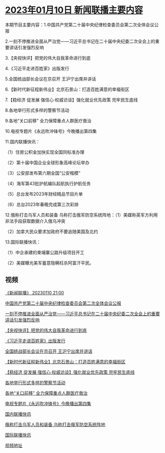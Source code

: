 # [2023年01月10日 新闻联播主要内容](https://tv.cctv.com/lm/xwlb/day/20230110.shtml)

本期节目主要内容：1.中国共产党第二十届中央纪律检查委员会第二次全体会议公报

2.一刻不停推进全面从严治党——习近平总书记在二十届中央纪委二次全会上的重要讲话引发强烈反响

3.【央视快评】把党的伟大自我革命进行到底

4.《习近平走进百姓家》出版发行

5.全国统战部长会议在京召开 王沪宁出席并讲话

6.【新时代新征程新伟业】北京石景山：打造百姓满意的幸福街区

7.【稳经济 促发展 强信心·权威访谈】强化就业优先政策 兜牢民生底线

8.各地举行形式多样的警察节活动

9.各地“关口前移” 全力保障重点人群医疗救治

10.电视专题片《永远吹冲锋号》今晚播出第四集

11.国内联播快讯：

（1）住房公积金加快实现全国同标准办理

（2）第十届中国企业全球形象高峰论坛举办

（3）公安部发布第六期全国“公安楷模”

（4）海军第43批护航编队起航执行护航任务

（5）总台发布2023年财经精品节目片单

（6）总台2023年春晚完成第三次彩排

12.俄称打击乌军人员和装备 乌称打击俄军防空系统阵地：（1）美媒称英军方利用非法手段获取数据介入俄乌冲突

（2）加拿大民众要求加政府不要追随美国及北约

13.国际联播快讯：

（1）中企承建的柬埔寨公路升级项目开工

（2）美媒曝光美军蓄意隐瞒枉杀阿富汗平民。

## 视频

[《新闻联播》 20230110 21:00](https://tv.cctv.com/2023/01/10/VIDEfOG9vK7BSjcxqhMiGAPS230110.shtml)

[中国共产党第二十届中央纪律检查委员会第二次全体会议公报](https://tv.cctv.com/2023/01/10/VIDE58weDQuINDlpv5R9v7eV230110.shtml)

[一刻不停推进全面从严治党——习近平总书记在二十届中央纪委二次全会上的重要讲话引发强烈反响](https://tv.cctv.com/2023/01/10/VIDENHo6FQOdyJccV2hy9I4v230110.shtml)

[【央视快评】把党的伟大自我革命进行到底](https://tv.cctv.com/2023/01/10/VIDEgJL0C6S7ZxOfCgNJCT6j230110.shtml)

[《习近平走进百姓家》出版发行](https://tv.cctv.com/2023/01/10/VIDEuG8m6gWgExf3lnxsWEqm230110.shtml)

[全国统战部长会议在京召开 王沪宁出席并讲话](https://tv.cctv.com/2023/01/10/VIDESwDx6fNvYPCa8HnQ3RQt230110.shtml)

[【新时代新征程新伟业】北京石景山：打造百姓满意的幸福街区](https://tv.cctv.com/2023/01/10/VIDEXTXckOpLx2oELZOxrBsK230110.shtml)

[【稳经济 促发展 强信心·权威访谈】强化就业优先政策 兜牢民生底线](https://tv.cctv.com/2023/01/10/VIDEiX0fck2eZPgkTgQmmCJb230110.shtml)

[各地举行形式多样的警察节活动](https://tv.cctv.com/2023/01/10/VIDEZEZvSTpA0o0Z6UeAoaZD230110.shtml)

[各地“关口前移” 全力保障重点人群医疗救治](https://tv.cctv.com/2023/01/10/VIDEX2ywDfu54CcmsSdG4lWn230110.shtml)

[电视专题片《永远吹冲锋号》今晚播出第四集](https://tv.cctv.com/2023/01/10/VIDENI6lnREv9pkjKoWpzC4X230110.shtml)

[国内联播快讯](https://tv.cctv.com/2023/01/10/VIDEQel2LBy92JCT4WG5OhE8230110.shtml)

[俄称打击乌军人员和装备 乌称打击俄军防空系统阵地](https://tv.cctv.com/2023/01/10/VIDEVb6H3PWaZkDpsZOmwNqr230110.shtml)

[国际联播快讯](https://tv.cctv.com/2023/01/10/VIDEZcG4C6KkROYHgQQZZfyd230110.shtml)

[视频地址](https://tv.cctv.com/lm/xwlb/day/20230110.shtml) 

